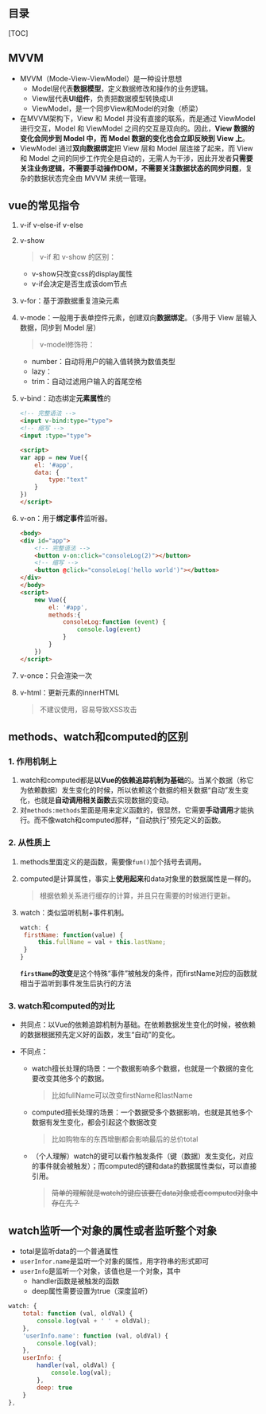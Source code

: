 ## 目录

[TOC]

## MVVM

+ MVVM（Mode-View-ViewModel）是一种设计思想
  + Model层代表**数据模型**，定义数据修改和操作的业务逻辑。
  + View层代表**UI组件**，负责把数据模型转换成UI
  + ViewModel，是一个同步View和Model的对象（桥梁）
+ 在MVVM架构下，View 和 Model 并没有直接的联系，而是通过 ViewModel 进行交互，Model 和 ViewModel 之间的交互是双向的。因此，**View 数据的变化会同步到 Model 中，而 Model 数据的变化也会立即反映到 View 上**。
+ ViewModel 通过**双向数据绑定**把 View 层和 Model 层连接了起来，而 View 和 Model 之间的同步工作完全是自动的，无需人为干涉，因此开发者**只需要关注业务逻辑，不需要手动操作DOM，不需要关注数据状态的同步问题**，复杂的数据状态完全由 MVVM 来统一管理。



## vue的常见指令

1. v-if v-else-if v-else

2. v-show

   > v-if 和 v-show 的区别：
   
   + v-show只改变css的display属性
   + v-if会决定是否生成该dom节点

3. v-for：基于源数据重复渲染元素

4. v-mode：一般用于表单控件元素，创建双向**数据绑定**。（多用于 View 层输入数据，同步到 Model 层）

   > v-model修饰符：

   + number：自动将用户的输入值转换为数值类型
   + lazy：
   + trim：自动过滤用户输入的首尾空格
   
5. v-bind：动态绑定**元素属性**的

   ```html
   <!-- 完整语法 -->
   <input v-bind:type="type">
   <!-- 缩写 -->
   <input :type="type">
   
   <script>
   var app = new Vue({
       el: '#app',
       data: {
           type:"text"
       }
   })
   </script>
   ```

6. v-on：用于**绑定事件**监听器。

   ```html
   <body>
   <div id="app">
       <!-- 完整语法 -->
       <button v-on:click="consoleLog(2)"></button>
       <!-- 缩写 -->
       <button @click="consoleLog('hello world')"></button>
   </div>
   </body>
   <script>
       new Vue({
           el: '#app',
           methods:{
               consoleLog:function (event) {
                   console.log(event)
               }
           }
       })
   </script>
   ```

7. v-once：只会渲染一次

8. v-html：更新元素的innerHTML

   > 不建议使用，容易导致XSS攻击



## methods、watch和computed的区别

### 1. 作用机制上

1. watch和computed都是**以Vue的依赖追踪机制为基础**的。当某个数据（称它为依赖数据）发生变化的时候，所以依赖这个数据的相关数据“自动”发生变化，也就是**自动调用相关函数**去实现数据的变动。
2. 对`methods:methods`里面是用来定义函数的，很显然，它需要**手动调用**才能执行。而不像watch和computed那样，“自动执行”预先定义的函数。



### 2. 从性质上

1. methods里面定义的是函数，需要像`fun()`加个括号去调用。

2. computed是计算属性，事实上**使用起来**和data对象里的数据属性是一样的。

   > 根据依赖关系进行缓存的计算，并且只在需要的时候进行更新。

3. watch：类似监听机制+事件机制。

   ```js
   watch: {
   	firstName: function(value) {
   		this.fullName = val + this.lastName;
   	}
   }
   ```

   **`firstName`的改变**是这个特殊“事件”被触发的条件，而firstName对应的函数就相当于监听到事件发生后执行的方法



### 3. watch和computed的对比

+ 共同点：以Vue的依赖追踪机制为基础。在依赖数据发生变化的时候，被依赖的数据根据预先定义好的函数，发生“自动”的变化。

+ 不同点：

  + watch擅长处理的场景：一个数据影响多个数据，也就是一个数据的变化要改变其他多个的数据。

    >  比如fullName可以改变firstName和lastName

  + computed擅长处理的场景：一个数据受多个数据影响，也就是其他多个数据有发生变化，都会引起这个数据改变

    > 比如购物车的东西增删都会影响最后的总价total

  + （个人理解）watch的键可以看作触发条件（键（数据）发生变化，对应的事件就会被触发）；而computed的键和data的数据属性类似，可以直接引用。

    > ~~简单的理解就是watch的键应该要在data对象或者computed对象中存在先？~~



## watch监听一个对象的属性或者监听整个对象

+ total是监听data的一个普通属性
+ `userInfor.name`是监听一个对象的属性，用字符串的形式即可
+ `userInfo`是监听一个对象，该值也是一个对象，其中
  + handler函数是被触发的函数
  + deep属性需要设置为true（深度监听）

```js
watch: {
    total: function (val, oldVal) {
    	console.log(val + ' ' + oldVal);
    },
    'userInfo.name': function (val, oldVal) {
    	console.log(val);
    },
    userInfo: {
        handler(val, oldVal) {
        	console.log(val);
        },
        deep: true
    }
},
```









































